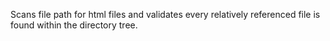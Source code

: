 Scans file path for html files and validates every relatively referenced file is found within the directory tree.
